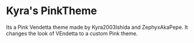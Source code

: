 # Kyra's PinkTheme

Its a Pink Vendetta theme made by Kyra2003Ishida and ZephyxAkaPepe. It changes the look of VEndetta to a custom Pink theme.
